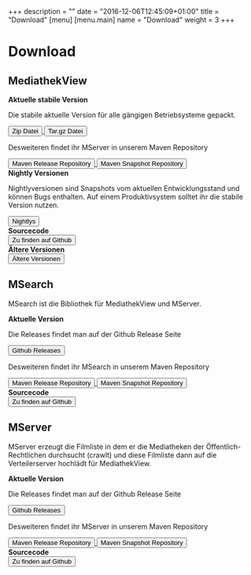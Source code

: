 +++
description = ""
date = "2016-12-06T12:45:09+01:00"
title = "Download"
[menu]
    [menu.main]
        name = "Download"
        weight = 3
+++

# Download

## MediathekView


<div class="panel panel-default">
  <div class="panel-heading"><b>Aktuelle stabile Version</b></div>
  <div class="panel-body">
    <p>Die stabile aktuelle Version für alle gängigen Betriebsysteme gepackt.</p>
    <a href="https://download.mediathekview.de/stabil/MediathekView-latest.zip">
      <button type="button" class="btn btn-primary btn-sm">Zip Datei</button>
    </a>
    <a href="https://download.mediathekview.de/stabil/MediathekView-latest.tar.gz">
      <button type="button" class="btn btn-primary btn-sm">Tar.gz Datei</button>
    </a>
    <br />
    <p>Desweiteren findet ihr MServer in unserem Maven Repository</p>
    <a href="https://repo.mediathekview.de/#browse/browse/components:maven-releases">
      <button type="button" class="btn btn-primary btn-sm">Maven Release Repository</button>
    </a>
    <a href="https://repo.mediathekview.de/#browse/browse/components:maven-snapshots">
      <button type="button" class="btn btn-primary btn-sm">Maven Snapshot Repository</button>
    </a>
  </div>
</div>

<div class="panel panel-default">
  <div class="panel-heading"><b>Nightly Versionen</b></div>
  <div class="panel-body">
    <p>Nightlyversionen sind Snapshots vom aktuellen Entwicklungsstand und können Bugs enthalten. Auf einem Produktivsystem solltet ihr die stabile Version nutzen.</p>
    <a href="https://download.mediathekview.de/unstabil/">
      <button type="button" class="btn btn-primary btn-sm">Nightlys</button>
    </a>
  </div>
</div>

<div class="panel panel-default">
  <div class="panel-heading"><b>Sourcecode</b></div>
  <div class="panel-body">
    <a href="https://github.com/mediathekview/MediathekView">
      <button type="button" class="btn btn-primary btn-sm">Zu finden auf Github</button>
    </a>
  </div>
</div>

<div class="panel panel-default">
  <div class="panel-heading"><b>Ältere Versionen</b></div>
  <div class="panel-body">
    <a href="https://download.mediathekview.de/stabil/">
      <button type="button" class="btn btn-primary btn-sm">Ältere Versionen</button>
    </a>
  </div>
</div>

## MSearch

MSearch ist die Bibliothek für MediathekView und MServer.

<div class="panel panel-default">
  <div class="panel-heading"><b>Aktuelle Version</b></div>
  <div class="panel-body">
    <p>Die Releases findet man auf der Github Release Seite</p>
    <a href="https://github.com/mediathekview/MSearch/releases">
      <button type="button" class="btn btn-primary btn-sm">Github Releases</button>
    </a>
    <br />
    <p>Desweiteren findet ihr MSearch in unserem Maven Repository</p>
    <a href="https://repo.mediathekview.de/#browse/browse/components:maven-releases">
      <button type="button" class="btn btn-primary btn-sm">Maven Release Repository</button>
    </a>
    <a href="https://repo.mediathekview.de/#browse/browse/components:maven-snapshots">
      <button type="button" class="btn btn-primary btn-sm">Maven Snapshot Repository</button>
    </a>
  </div>
</div>

<div class="panel panel-default">
  <div class="panel-heading"><b>Sourcecode</b></div>
  <div class="panel-body">
    <a href="https://github.com/mediathekview/MSearch">
      <button type="button" class="btn btn-primary btn-sm">Zu finden auf Github</button>
    </a>
  </div>
</div>

## MServer

MServer erzeugt die Filmliste in dem er die Mediatheken der Öffentlich-Rechtlichen durchsucht (crawlt) und diese Filmliste dann auf die Verteilerserver hochlädt für MediathekView.

<div class="panel panel-default">
  <div class="panel-heading"><b>Aktuelle Version</b></div>
  <div class="panel-body">
    <p>Die Releases findet man auf der Github Release Seite</p>
    <a href="https://github.com/mediathekview/MServer/releases">
      <button type="button" class="btn btn-primary btn-sm">Github Releases</button>
    </a>
    <br />
    <p>Desweiteren findet ihr MServer in unserem Maven Repository</p>
    <a href="https://repo.mediathekview.de/#browse/browse/components:maven-releases">
      <button type="button" class="btn btn-primary btn-sm">Maven Release Repository</button>
    </a>
    <a href="https://repo.mediathekview.de/#browse/browse/components:maven-snapshots">
      <button type="button" class="btn btn-primary btn-sm">Maven Snapshot Repository</button>
    </a>
  </div>
</div>

<div class="panel panel-default">
  <div class="panel-heading"><b>Sourcecode</b></div>
  <div class="panel-body">
    <a href="https://github.com/mediathekview/MServer">
      <button type="button" class="btn btn-primary btn-sm">Zu finden auf Github</button>
    </a>
  </div>
</div>


